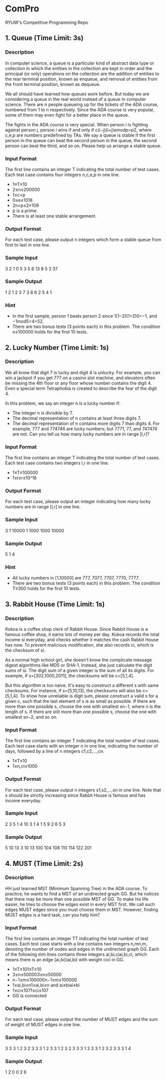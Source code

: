 # ComPro
RYUW's Competitive Programming Repo

## 1. Queue (Time Limit: 3s)
### Description
In computer science, a queue is a particular kind of abstract data type or collection in which the entities in the collection are kept in order and the principal (or only) operations on the collection are the addition of entities to the rear terminal position, known as enqueue, and removal of entities from the front terminal position, known as dequeue.

We all should have learned how queues work before. But today we are considering a queue in the real world instead of a queue in computer science. There are n people queueing up for the tickets of the ADA course, numbered from 1 to n respectively. Since the ADA course is very popular, some of them may even fight for a better place in the queue.

The fights in the ADA course is very special. When person i is fighting against person j, person i wins if and only if c(i−j)(i+j)emodp>p2, where c,e,p are numbers predefined by TAs. We say a queue is stable if the first person in the queue can beat the second person in the queue, the second person can beat the third, and so on. Please help us arrange a stable queue.

### Input Format
The first line contains an integer T indicating the total number of test cases. Each test case contains four integers n,c,e,p in one line.

* 1≤T≤10
* 2≤n≤200000
* 1≤c<p
* 0≤e≤1018
* 2n<p≤2×109
* p is a prime.
* There is at least one stable arrangement.

### Output Format
For each test case, please output n integers which form a stable queue from first to last in one line.

### Sample Input
3
2 1 0 5
3 5 8 13
8 5 3 37

### Sample Output
1 2
1 2 3
7 3 8 6 2 5 4 1

### Hint
* In the first sample, person 1 beats person 2 since 1(1−2)(1+2)0=−1, and −1mod5=4>52.
* There are two bonus tests (3 points each) in this problem. The condition n≤100000 holds for the first 10 tests.

## 2. Lucky Number (Time Limit: 1s)
### Description
We all know that digit 7 is lucky and digit 4 is unlucky. For example, you can win a jackpot if you get 777 on a casino slot machine, and elevators often be missing the 4th floor or any floor whose number contains the digit 4. Even a special term Tetraphobia is created to describe the fear of the digit 4.

In this problem, we say an integer n is a lucky number if:

* The integer n is divisible by 7.
* The decimal representation of n contains at least three digits 7.
* The decimal representation of n contains more digits 7 than digits 4.
For example, 777 and 774746 are lucky numbers; but 7771, 77, and 747474 are not. Can you tell us how many lucky numbers are in range [l,r]?

### Input Format
The first line contains an integer T indicating the total number of test cases. Each test case contains two integers l,r in one line.

* 1≤T≤100000
* 1≤l≤r≤10^18

### Output Format
For each test case, please output an integer indicating how many lucky numbers are in range [l,r] in one line.

### Sample Input
3
1 10000
1 1000
1000 10000

### Sample Output
5
1
4

### Hint
* All lucky numbers in [1,10000] are 777, 7077, 7707, 7770, 7777.
* There are two bonus tests (3 points each) in this problem. The condition T≤300 holds for the first 10 tests.

## 3. Rabbit House (Time Limit: 1s)

### Description

Kokoa is a coffee shop clerk of Rabbit House. Since Rabbit House is a famous coffee shop, it earns lots of money per day. Kokoa records the total income si everyday, and checks whether it matches the cash Rabbit House has now. To prevent malicious modification, she also records ci, which is the checksum of si.

As a normal high school girl, she doesn't know the complicate message digest algorithms like MD5 or SHA-1. Instead, she just calculate the digit sums of si. The digit sum of a given integer is the sum of all its digits. For example, if s=[302,1000,2011], the checksums will be c=[5,1,4].

But this algorithm is too naive. It's easy to construct a different s with same checksums. For instance, if s=[5,10,13], the checksums will also be c=[5,1,4]. To show how unreliable is digit sum, please construct a valid s for a given c, such that the last element of s is as small as possible. If there are more than one possible s, choose the one with smallest sn−1, where n is the length of s. If there are still more than one possible s, choose the one with smallest sn−2, and so on.

### Input Format

The first line contains an integer T indicating the total number of test cases. Each test case starts with an integer n in one line, indicating the number of days, followed by a line of n integers c1,c2,…,cn.

* 1≤T≤10
* 1≤n,ci≤1000

### Output Format

For each test case, please output n integers s1,s2,…,sn in one line. Note that s should be strictly increasing since Rabbit House is famous and has income everyday.

### Sample Input

2
3
5 1 4
10
3 1 4 1 5 9 2 6 5 3
### Sample Output

5 10 13
3 10 13 100 104 108 110 114 122 201

## 4. MUST (Time Limit: 2s)

### Description

HH just learned MST (Minimum Spanning Tree) in the ADA course. To practice, he wants to find a MST of an undirected graph GG. But he notices that there may be more than one possible MST of GG. To make his life easier, he tries to choose the edges exist in every MST first. We call such edges MUST edges since you must choose them in MST. However, finding MUST edges is a hard task, can you help him?

### Input Format

The first line contains an integer TT indicating the total number of test cases. Each test case starts with a line contains two integers n,mn,m, denoting the number of nodes and edges in the undirected graph GG. Each of the following mm lines contains three integers ai,bi,ciai,bi,ci, which means there is an edge (ai,bi)(ai,bi) with weight cici in GG.

* 1≤T≤101≤T≤10
* 3≤n≤500003≤n≤50000
* n−1≤m≤100000n−1≤m≤100000
* 1≤ai,bi≤n1≤ai,bi≤n and ai≠biai≠bi
* 1≤ci≤1071≤ci≤107
* GG is connected

### Output Format

For each test case, please output the number of MUST edges and the sum of weight of MUST edges in one line.

### Sample Input
3
3 3
1 2 3
2 3 3
3 1 2
3 3
1 2 3
2 3 3
3 1 3
3 3
1 2 3
2 3 3
3 1 4

### Sample Output
1 2
0 0
2 6